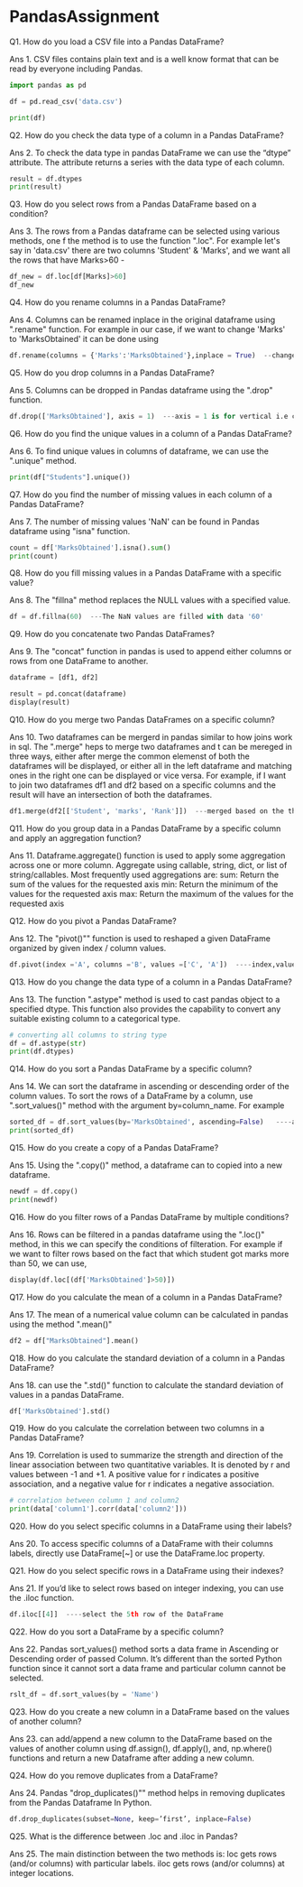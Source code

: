 # PandasAssignment

Q1. How do you load a CSV file into a Pandas DataFrame?

Ans 1. CSV files contains plain text and is a well know format that can be read by everyone including Pandas.
```python
import pandas as pd

df = pd.read_csv('data.csv')

print(df)
```

Q2. How do you check the data type of a column in a Pandas DataFrame?

Ans 2. To check the data type in pandas DataFrame we can use the “dtype” attribute. The attribute returns a series with the data type of each column.
```python
result = df.dtypes
print(result)
```

Q3. How do you select rows from a Pandas DataFrame based on a condition?

Ans 3. The rows from a Pandas dataframe can be selected using various methods, one f the method is to use the function ".loc".
For example let's say in 'data.csv' there are two columns 'Student' & 'Marks', and we want all the rows that have Marks>60 -
```python
df_new = df.loc[df[Marks]>60]
df_new
```

Q4. How do you rename columns in a Pandas DataFrame?

Ans 4. Columns can be renamed inplace in the original dataframe using ".rename" function. For example in our case, if we want to change 'Marks' to 'MarksObtained' it can be done using
```python
df.rename(columns = {'Marks':'MarksObtained'},inplace = True)  --changed in the original dataframe
```

Q5. How do you drop columns in a Pandas DataFrame?

Ans 5. Columns can be dropped in Pandas dataframe using the ".drop" function.
```Python
df.drop(['MarksObtained'], axis = 1)  ---axis = 1 is for vertical i.e columns
```

Q6. How do you find the unique values in a column of a Pandas DataFrame?

Ans 6. To find unique values in columns of dataframe, we can use the ".unique" method.
```python
print(df["Students"].unique())
```

Q7. How do you find the number of missing values in each column of a Pandas DataFrame?

Ans 7. The number of missing values 'NaN' can be found in Pandas dataframe using "isna" function.
```python
count = df['MarksObtained'].isna().sum()
print(count)
```

Q8. How do you fill missing values in a Pandas DataFrame with a specific value?

Ans 8. The "fillna" method replaces the NULL values with a specified value.
```python
df = df.fillna(60)  ---The NaN values are filled with data '60'
```

Q9. How do you concatenate two Pandas DataFrames?

Ans 9. The "concat" function in pandas is used to append either columns or rows from one DataFrame to another.
```python
dataframe = [df1, df2]

result = pd.concat(dataframe)
display(result)
```

Q10. How do you merge two Pandas DataFrames on a specific column?

Ans 10. Two dataframes can be mergerd in pandas similar to how joins work in sql. The ".merge" heps to merge two dataframes and t can be mereged in three ways, either after merge the common elemenst of both the dataframes will be displayed, or either all in the left dataframe and matching ones in the right one can be displayed or vice versa.
For example, if I want to join two dataframes df1 and df2 based on a specific columns and the result will have an intersection of both the dataframes.
```python
df1.merge(df2[['Student', 'marks', 'Rank']])  ---merged based on the three columns mentioned
```

Q11. How do you group data in a Pandas DataFrame by a specific column and apply an aggregation function?

Ans 11. Dataframe.aggregate() function is used to apply some aggregation across one or more column. Aggregate using callable, string, dict, or list of string/callables. Most frequently used aggregations are:
sum: Return the sum of the values for the requested axis
min: Return the minimum of the values for the requested axis
max: Return the maximum of the values for the requested axis

Q12. How do you pivot a Pandas DataFrame?

Ans 12. The "pivot()"" function is used to reshaped a given DataFrame organized by given index / column values.
```python
df.pivot(index ='A', columns ='B', values =['C', 'A'])  ----index,values and columns are parameters for the pivot function
```

Q13. How do you change the data type of a column in a Pandas DataFrame?

Ans 13. The function ".astype" method is used to cast pandas object to a specified dtype. This function also provides the capability to convert any suitable existing column to a categorical type.
```python
# converting all columns to string type
df = df.astype(str)
print(df.dtypes)
```

Q14. How do you sort a Pandas DataFrame by a specific column?

Ans 14. We can sort the dataframe in ascending or descending order of the column values. To sort the rows of a DataFrame by a column, use ".sort_values()" method with the argument by=column_name. For example
```python
sorted_df = df.sort_values(by='MarksObtained', ascending=False)   ----ascending 'True' is sorting in ascending order and 'False' is vice versa
print(sorted_df)
```

Q15. How do you create a copy of a Pandas DataFrame?

Ans 15. Using the ".copy()" method, a dataframe can to copied into a new dataframe.
```python
newdf = df.copy()
print(newdf)
```

Q16. How do you filter rows of a Pandas DataFrame by multiple conditions?

Ans 16. Rows can be filtered in a pandas dataframe using the ".loc()" method, in this we can specify the conditions of filteration.
For example if we want to filter rows based on the fact that which student got marks more than 50, we can use,
```python
display(df.loc[(df['MarksObtained']>50)])
```

Q17. How do you calculate the mean of a column in a Pandas DataFrame?

Ans 17. The mean of a numerical value column can be calculated in pandas using the method ".mean()"
```python
df2 = df["MarksObtained"].mean()
```

Q18. How do you calculate the standard deviation of a column in a Pandas DataFrame?

Ans 18. can use the ".std()" function to calculate the standard deviation of values in a pandas DataFrame.
```python
df['MarksObtained'].std()
```

Q19. How do you calculate the correlation between two columns in a Pandas DataFrame?

Ans 19. Correlation is used to summarize the strength and direction of the linear association between two quantitative variables. It is denoted by r and values between -1 and +1. A positive value for r indicates a positive association, and a negative value for r indicates a negative association.
```python
# correlation between column 1 and column2
print(data['column1'].corr(data['column2']))
```

Q20. How do you select specific columns in a DataFrame using their labels?

Ans 20. To access specific columns of a DataFrame with their columns labels, directly use DataFrame[~] or use the DataFrame.loc property.


Q21. How do you select specific rows in a DataFrame using their indexes?

Ans 21. If you’d like to select rows based on integer indexing, you can use the .iloc function.
```python
df.iloc[[4]]  ----select the 5th row of the DataFrame
```

Q22. How do you sort a DataFrame by a specific column?

Ans 22. Pandas sort_values() method sorts a data frame in Ascending or Descending order of passed Column. It’s different than the sorted Python function since it cannot sort a data frame and particular column cannot be selected.
```python
rslt_df = df.sort_values(by = 'Name')
```

Q23. How do you create a new column in a DataFrame based on the values of another column?

Ans 23. can add/append a new column to the DataFrame based on the values of another column using df.assign(), df.apply(), and, np.where() functions and return a new Dataframe after adding a new column.

Q24. How do you remove duplicates from a DataFrame?

Ans 24. Pandas "drop_duplicates()"" method helps in removing duplicates from the Pandas Dataframe In Python.
```python
df.drop_duplicates(subset=None, keep=’first’, inplace=False)
```
Q25. What is the difference between .loc and .iloc in Pandas?

Ans 25. The main distinction between the two methods is:
loc gets rows (and/or columns) with particular labels.
iloc gets rows (and/or columns) at integer locations.
